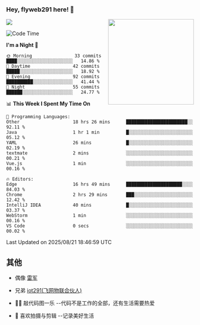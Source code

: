 ### Hey, flyweb291 here! 👋

![](https://metrics.lecoq.io/cherry291?template=classic&config.timezone=Asia%2FShanghai)
<img align='right' src="https://media.giphy.com/media/M9gbBd9nbDrOTu1Mqx/giphy.gif" width="230">
<!-- ![](https://github-readme-stats-ouuan.vercel.app/api?username=flyweb291&theme=dark&show_icons=true) -->

<!--START_SECTION:waka-->
![Code Time](http://img.shields.io/badge/Code%20Time-1%2C425%20hrs%2025%20mins-blue)

**I'm a Night 🦉** 

```text
🌞 Morning                33 commits          ████░░░░░░░░░░░░░░░░░░░░░   14.86 % 
🌆 Daytime                42 commits          █████░░░░░░░░░░░░░░░░░░░░   18.92 % 
🌃 Evening                92 commits          ██████████░░░░░░░░░░░░░░░   41.44 % 
🌙 Night                  55 commits          ██████░░░░░░░░░░░░░░░░░░░   24.77 % 
```


📊 **This Week I Spent My Time On** 

```text
💬 Programming Languages: 
Other                    18 hrs 26 mins      ███████████████████████░░   92.11 % 
Java                     1 hr 1 min          █░░░░░░░░░░░░░░░░░░░░░░░░   05.12 % 
YAML                     26 mins             █░░░░░░░░░░░░░░░░░░░░░░░░   02.19 % 
textmate                 2 mins              ░░░░░░░░░░░░░░░░░░░░░░░░░   00.21 % 
Vue.js                   1 min               ░░░░░░░░░░░░░░░░░░░░░░░░░   00.16 % 

🔥 Editors: 
Edge                     16 hrs 49 mins      █████████████████████░░░░   84.03 % 
Chrome                   2 hrs 29 mins       ███░░░░░░░░░░░░░░░░░░░░░░   12.42 % 
IntelliJ IDEA            40 mins             █░░░░░░░░░░░░░░░░░░░░░░░░   03.37 % 
WebStorm                 1 min               ░░░░░░░░░░░░░░░░░░░░░░░░░   00.16 % 
VS Code                  0 secs              ░░░░░░░░░░░░░░░░░░░░░░░░░   00.02 % 
```


 Last Updated on 2025/08/21 18:46:59 UTC
<!--END_SECTION:waka-->

<!--
**flyweb291/数字游牧人** is a ✨ _special_ ✨ repository because its `README.md` (this file) appears on your GitHub profile.

Here are some ideas to get you started:

- 🔭 I’m currently working on ...
- 🌱 I’m currently learning ...
- 👯 I’m looking to collaborate on ...
- 🤔 I’m looking for help with ...
- 💬 Ask me about ...
- 📫 How to reach me: ...
- 😄 Pronouns: ...
- ⚡ Fun fact: ...
-->

 ## 其他
 
- 偶像 [雷军](https://weibo.com/u/1749127163)
- 兄弟 [iot291(飞网物联合伙人)](https://github.com/iot291)

- 👨‍💻 敲代码图一乐    --代码不是工作的全部，还有生活需要热爱
- 🎥 喜欢拍摄与剪辑  --记录美好生活
